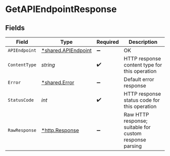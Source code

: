 # GetAPIEndpointResponse


## Fields

| Field                                                     | Type                                                      | Required                                                  | Description                                               |
| --------------------------------------------------------- | --------------------------------------------------------- | --------------------------------------------------------- | --------------------------------------------------------- |
| `APIEndpoint`                                             | [*shared.APIEndpoint](../../models/shared/apiendpoint.md) | :heavy_minus_sign:                                        | OK                                                        |
| `ContentType`                                             | *string*                                                  | :heavy_check_mark:                                        | HTTP response content type for this operation             |
| `Error`                                                   | [*shared.Error](../../models/shared/error.md)             | :heavy_minus_sign:                                        | Default error response                                    |
| `StatusCode`                                              | *int*                                                     | :heavy_check_mark:                                        | HTTP response status code for this operation              |
| `RawResponse`                                             | [*http.Response](https://pkg.go.dev/net/http#Response)    | :heavy_minus_sign:                                        | Raw HTTP response; suitable for custom response parsing   |